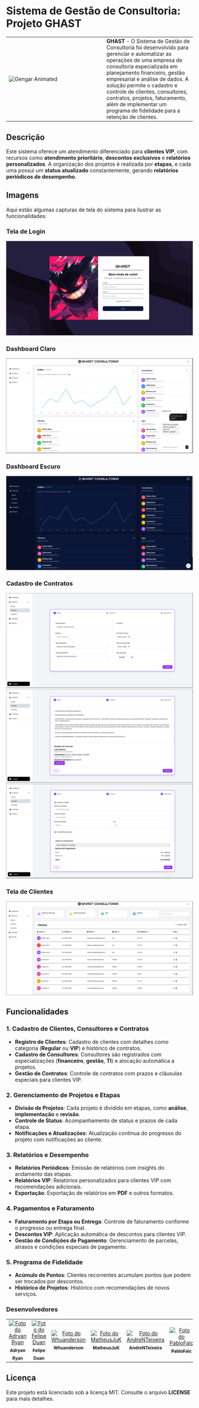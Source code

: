 # Sistema de Gestão de Consultoria: Projeto GHAST

<table>
  <tr>
    <td width="250">
      <img src="https://images.steamusercontent.com/ugc/2495634406227407267/329C2BED29B0B3EBD13ECD7E33B6D0CE4929B1DA/?imw=5000&imh=5000&ima=fit&impolicy=Letterbox&imcolor=%23000000&letterbox=false" alt="Gengar Animated" width="250"/>
    </td>
    <td>
      <strong>GHAST</strong> - O Sistema de Gestão de Consultoria foi desenvolvido para gerenciar e automatizar as operações de uma empresa de consultoria especializada em planejamento financeiro, gestão empresarial e análise de dados. A solução permite o cadastro e controle de clientes, consultores, contratos, projetos, faturamento, além de implementar um programa de fidelidade para a retenção de clientes.
    </td>
  </tr>
</table>

## Descrição

Este sistema oferece um atendimento diferenciado para **clientes VIP**, com recursos como **atendimento prioritário**, **descontos exclusivos** e **relatórios personalizados**. A organização dos projetos é realizada por **etapas**, e cada uma possui um **status atualizado** constantemente, gerando **relatórios periódicos de desempenho**.

## Imagens

Aqui estão algumas capturas de tela do sistema para ilustrar as funcionalidades:

### Tela de Login

![Tela de Login](public/readme/Login.png)

### Dashboard Claro

![Dashboard Claro](public/readme/Dashboard.png)

### Dashboard Escuro

![Dashboard Escuro](public/readme/DashboardDark.png)

### Cadastro de Contratos

![Contratos](public/readme/contratos/contrato.png)
![Contrato 2](public/readme/contratos/contrato2.png)
![Contrato 3](public/readme/contratos/contrato3.png)

### Tela de Clientes

![Clientes](public/readme/Clientes.png)

## Funcionalidades

### 1. Cadastro de Clientes, Consultores e Contratos

- **Registro de Clientes**: Cadastro de clientes com detalhes como categoria (**Regular** ou **VIP**) e histórico de contratos.
- **Cadastro de Consultores**: Consultores são registrados com especializações (**financeiro**, **gestão**, **TI**) e alocação automática a projetos.
- **Gestão de Contratos**: Controle de contratos com prazos e cláusulas especiais para clientes VIP.

### 2. Gerenciamento de Projetos e Etapas

- **Divisão de Projetos**: Cada projeto é dividido em etapas, como **análise**, **implementação** e **revisão**.
- **Controle de Status**: Acompanhamento de status e prazos de cada etapa.
- **Notificações e Atualizações**: Atualização contínua do progresso do projeto com notificações ao cliente.

### 3. Relatórios e Desempenho

- **Relatórios Periódicos**: Emissão de relatórios com insights do andamento das etapas.
- **Relatórios VIP**: Relatórios personalizados para clientes VIP com recomendações adicionais.
- **Exportação**: Exportação de relatórios em **PDF** e outros formatos.

### 4. Pagamentos e Faturamento

- **Faturamento por Etapa ou Entrega**: Controle de faturamento conforme o progresso ou entrega final.
- **Descontos VIP**: Aplicação automática de descontos para clientes VIP.
- **Gestão de Condições de Pagamento**: Gerenciamento de parcelas, atrasos e condições especiais de pagamento.

### 5. Programa de Fidelidade

- **Acúmulo de Pontos**: Clientes recorrentes acumulam pontos que podem ser trocados por descontos.
- **Histórico de Projetos**: Histórico com recomendações de novos serviços.

### Desenvolvedores

<table>
  <tr>
    <td align="center"><a href="https://github.com/Adryanrr"><img src="https://github.com/Adryanrr.png" width="100px;" alt="Foto do Adryan Ryan"/><br /><sub><b>Adryan Ryan</b></sub></a></td>
    <td align="center"><a href="https://github.com/FelipeDuan"><img src="https://github.com/FelipeDuan.png" width="100px;" alt="Foto do Felipe Duan"/><br /><sub><b>Felipe Duan</b></sub></a></td>
    <td align="center"><a href="https://github.com/Whuanderson"><img src="https://github.com/Whuanderson.png" width="100px;" alt="Foto do Whuanderson"/><br /><sub><b>Whuanderson</b></sub></a></td>
    <td align="center"><a href="https://github.com/MatheusJuK"><img src="https://github.com/MatheusJuK.png" width="100px;" alt="Foto do MatheusJuK"/><br /><sub><b>MatheusJuK</b></sub></a></td>
    <td align="center"><a href="https://github.com/AndreNTeixeira"><img src="https://github.com/AndreNTeixeira.png" width="100px;" alt="Foto do AndreNTeixeira"/><br /><sub><b>AndreNTeixeira</b></sub></a></td>
    <td align="center"><a href="https://github.com/PabloFalc"><img src="https://github.com/PabloFalc.png" width="100px;" alt="Foto do PabloFalc"/><br /><sub><b>PabloFalc</b></sub></a></td>
  </tr>
</table>

## Licença

Este projeto está licenciado sob a licença MIT. Consulte o arquivo **LICENSE** para mais detalhes.
